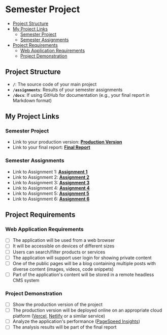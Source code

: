 # Semester Project <!-- omit in toc -->

- [Project Structure](#project-structure)
- [My Project Links](#my-project-links)
  - [Semester Project](#semester-project)
  - [Semester Assignments](#semester-assignments)
- [Project Requirements](#project-requirements)
  - [Web Application Requirements](#web-application-requirements)
  - [Project Demonstration](#project-demonstration)

## Project Structure

- **`/`**: The source code of your main project
- **`/assignments`**: Results of your semester assignments
- **`/docs`**: If using GitHub for documentation (e.g., your final report in Markdown format)

## My Project Links

### Semester Project

- Link to your production version: [**Production Version**](https://korisnicka-sucelja-ruby.vercel.app) <!-- Replace with actual URL -->
- Link to your final report: [**Final Report**](URL_TO_FINAL_REPORT) <!-- Replace with actual URL -->
<!-- Add more as necessary -->

### Semester Assignments

- Link to Assignment 1: [**Assignment 1**](assignments/assignment-1/figma.mp4) <!-- Replace with actual URL -->
- Link to Assignment 2: [**Assignment 2**](assignments/assignment-2/user_personas_and_information_architecture.docx) <!-- Replace with actual URL -->
- Link to Assignment 3: [**Assignment 3**](https://korisnicka-sucelja-ruby.vercel.app/) <!-- Replace with actual URL -->
- Link to Assignment 4: [**Assignment 4**](assignments/assignment-4/assignment-4.md) <!-- Replace with actual URL -->
- Link to Assignment 5: [**Assignment 5**](https://korisnicka-sucelja-ruby.vercel.app/) <!-- Replace with actual URL -->
- Link to Assignment 6: [**Assignment 6**](https://korisnicka-sucelja-ruby.vercel.app/) <!-- Replace with actual URL -->
<!-- Add more assignments as necessary -->

## Project Requirements

### Web Application Requirements

- [ ] The application will be used from a web browser
- [ ] It will be accessible on devices of different sizes
- [ ] Users can search/filter products or services
- [ ] The application will support user login for showing private content
- [ ] One of the public pages will be a blog containing multiple posts with diverse content (images, videos, code snippets)
- [ ] Part of the application's content will be stored in a remote headless CMS system

### Project Demonstration

- [ ] Show the production version of the project
- [ ] The production version will be deployed online on an appropriate cloud platform ([Vercel](https://vercel.com), [Netlify](https://www.netlify.com/) or a similar service)
- [ ] Analyze the application's performance ([PageSpeed Insights](https://pagespeed.web.dev/))
- [ ] The analysis results will be part of the final report
